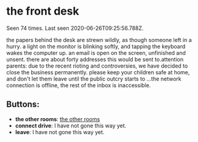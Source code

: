 # the front desk

Seen 74 times. Last seen 2020-06-26T09:25:56.788Z.

the papers behind the desk are strewn wildly, as though someone left in a hurry. a light on the monitor is blinking softly, and tapping the keyboard wakes the computer up. an email is open on the screen, unfinished and unsent. there are about forty addresses this would be sent to.<span class='doc'>attention parents: due to the recent rioting and controversies, we have decided to close the business permanently. please keep your children safe at home, and don't let them leave until the public outcry starts to ...</span>the network connection is offline, the rest of the inbox is inaccessible.

## Buttons:

- **the other rooms**: [the other rooms](the-other-rooms-gtytm1.md)
- **connect drive**: I have not gone this way yet.
- **leave**: I have not gone this way yet.